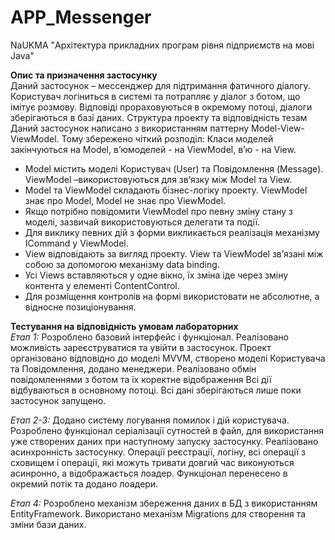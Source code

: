 # APP_Messenger
NaUKMA "Архітектура прикладних програм рівня підприємств на мові Java" 

<b>Опис та призначення застосунку</b><br>
Даний застосунок – мессенджер для підтримання фатичного діалогу. Користувач логіниться в системі та потрапляє у діалог з ботом, що імітує розмову. Відповіді прораховуються в окремому потоці, діалоги зберігаються в базі даних.
Структура проекту та відповідність тезам
Даний застосунок написано з використанням паттерну Model-View-ViewModel. Тому збережено чіткий розподіл: Класи моделей закінчуються на Model, в’юмоделей - на ViewModel, в’ю - на View.
- Model містить моделі Користувач (User) та Повідомлення (Message). ViewModel –використовуються для зв’язку між Model та View. 
-	Model та ViewModel складають бізнес-логіку проекту. ViewModel знає про Model, Model не знає про ViewModel. 
-	Якщо потрібно повідомити ViewModel про певну зміну стану з моделі, зазвичай використовуються делегати та події. 
-	Для виклику певних дій з форми викликається реалізація механізму ICommand у ViewModel.
-	View відповідають за вигляд проекту. View та ViewModel зв’язані між собою за допомогою механізму data binding. 
-	Усі Views вставляються у одне вікно, їх зміна іде через зміну контента у елементі ContentControl. 
-	Для розміщення контролів на формі використовати не абсолютне, а відносне позиціонування.

<b>Тестування на відповідність умовам лабораторних</b><br>
<i>Етап 1:</i>
Розроблено базовий інтерфейс і функціонал.
Реалізовано можливість зареєструватися та увійти в застосунок.
Проект організовано відповідно до моделі MVVM, створено моделі Користувача та Повідомлення, додано менеджери.
Реалізовано обмін повідомленнями з ботом та їх коректне відображення
Всі дії відбуваються в основному потоці. Всі дані зберігаються лише поки застосунок запущено.

<i>Етап 2-3:</i>
Додано систему логування помилок і дій користувача.
Розроблено функціонал серіалізації сутностей в файл, для використання уже створених даних при наступному запуску застосунку.
Реалізовано асинхронність застосунку. Операції реєстрації, логіну, всі операції з сховищем і операції, які можуть тривати довгий час виконуються асинронно, а відображається лоадер.
Функціонал перенесено в окремий потік та додано лоадери.

<i>Етап 4:</i>
Розроблено механізм збереження даних в БД з використанням EntityFramework. Використано механізм Migrations для створення та зміни бази даних.
